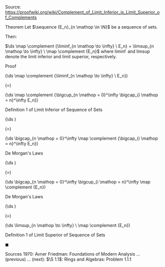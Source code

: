 # 

Source: https://proofwiki.org/wiki/Complement_of_Limit_Inferior_is_Limit_Superior_of_Complements

Theorem
Let $\sequence {E_n}_{n \mathop \in \N}$ be a sequence of sets.

Then:

$\ds \map \complement {\liminf_{n \mathop \to \infty} \ E_n} = \limsup_{n \mathop \to \infty} \ \map \complement {E_n}$
where $\liminf$ and $\limsup$ denote the limit inferior and limit superior, respectively.


Proof













\(\ds \map \complement {\liminf_{n \mathop \to \infty} \ E_n}\)

\(=\)







\(\ds \map \complement {\bigcup_{n \mathop = 0}^\infty \bigcap_{i \mathop = n}^\infty E_n}\)





Definition 1 of Limit Inferior of Sequence of Sets














\(\ds \)

\(=\)







\(\ds \bigcap_{n \mathop = 0}^\infty \map \complement {\bigcap_{i \mathop = n}^\infty E_n}\)





De Morgan's Laws














\(\ds \)

\(=\)







\(\ds \bigcap_{n \mathop = 0}^\infty \bigcup_{i \mathop = n}^\infty \map \complement {E_n}\)





De Morgan's Laws














\(\ds \)

\(=\)







\(\ds \limsup_{n \mathop \to \infty} \ \map \complement {E_n}\)





Definition 1 of Limit Superior of Sequence of Sets



$\blacksquare$


Sources
1970: Avner Friedman: Foundations of Modern Analysis ... (previous) ... (next): $\S 1.1$: Rings and Algebras: Problem $1.1.1$




